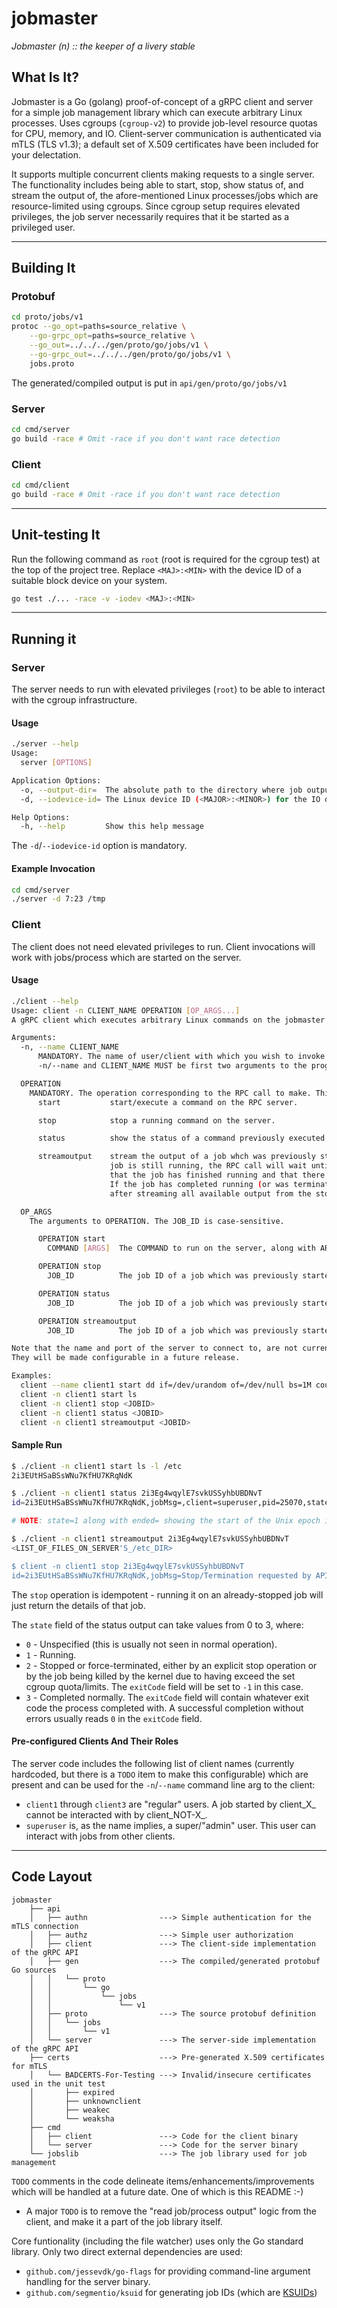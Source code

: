 # jobmaster
_Jobmaster (n) :: the keeper of a livery stable_

## What Is It?

Jobmaster is a Go (golang) proof-of-concept of a gRPC client and server for a simple job management library which can execute arbitrary Linux processes. Uses cgroups (`cgroup-v2`) to provide job-level resource quotas for CPU, memory, and IO. Client-server communication is authenticated via mTLS (TLS v1.3); a default set of X.509 certificates have been included for your delectation.

It supports multiple concurrent clients making requests to a single server. The functionality includes being able to start, stop, show status of, and stream the output of, the afore-mentioned Linux processes/jobs which are resource-limited using cgroups. Since cgroup setup requires elevated privileges, the job server necessarily requires that it be started as a privileged user.

----------------------------

## Building It

### Protobuf

```bash
cd proto/jobs/v1
protoc --go_opt=paths=source_relative \
    --go-grpc_opt=paths=source_relative \
    --go_out=../../../gen/proto/go/jobs/v1 \
    --go-grpc_out=../../../gen/proto/go/jobs/v1 \
    jobs.proto

```

The generated/compiled output is put in `api/gen/proto/go/jobs/v1`

### Server

```bash
cd cmd/server
go build -race # Omit -race if you don't want race detection
```

### Client

```bash
cd cmd/client
go build -race # Omit -race if you don't want race detection
```

-----------------------------

## Unit-testing It

Run the following command as `root` (root is required for the cgroup test) at the top of the project tree. Replace `<MAJ>:<MIN>` with the device ID of a suitable block device on your system.
```bash
go test ./... -race -v -iodev <MAJ>:<MIN>
```

-----------------------------

## Running it

### Server

The server needs to run with elevated privileges (`root`) to be able to interact with the cgroup infrastructure.

#### Usage

```bash
./server --help
Usage:
  server [OPTIONS]

Application Options:
  -o, --output-dir=  The absolute path to the directory where job output files will be written (default: /tmp)
  -d, --iodevice-id= The Linux device ID (<MAJOR>:<MINOR>) for the IO device to set cgroup limits

Help Options:
  -h, --help         Show this help message
```

The `-d`/`--iodevice-id` option is mandatory.

#### Example Invocation

```bash
cd cmd/server
./server -d 7:23 /tmp
```

### Client

The client does not need elevated privileges to run. Client invocations will work with jobs/process which are started on the server.

#### Usage

```bash
./client --help
Usage: client -n CLIENT_NAME OPERATION [OP_ARGS...]
A gRPC client which executes arbitrary Linux commands on the jobmaster gRPC server.

Arguments:
  -n, --name CLIENT_NAME
      MANDATORY. The name of user/client with which you wish to invoke the RPCs.
	  -n/--name and CLIENT_NAME MUST be first two arguments to the program.

  OPERATION
    MANDATORY. The operation corresponding to the RPC call to make. This is one of:
      start           start/execute a command on the RPC server.

	  stop            stop a running command on the server.

	  status          show the status of a command previously executed on the server.

	  streamoutput    stream the output of a job whch was previously started. If the
   	                  job is still running, the RPC call will wait until the server indicates
		              that the job has finished running and that there will be no more output.
					  If the job has completed running (or was terminated), the call will finish
			          after streaming all available output from the stopped/terminated job.

  OP_ARGS
    The arguments to OPERATION. The JOB_ID is case-sensitive.

	  OPERATION start
	    COMMAND [ARGS]  The COMMAND to run on the server, along with ARGS required for it.

	  OPERATION stop
	    JOB_ID          The job ID of a job which was previously started.

	  OPERATION status
	    JOB_ID          The job ID of a job which was previously started.

	  OPERATION streamoutput
	    JOB_ID          The job ID of a job which was previously started.

Note that the name and port of the server to connect to, are not currently configurable.
They will be made configurable in a future release.

Examples:
  client --name client1 start dd if=/dev/urandom of=/dev/null bs=1M count=100
  client -n client1 start ls
  client -n client1 stop <JOBID>
  client -n client1 status <JOBID>
  client -n client1 streamoutput <JOBID>
```

#### Sample Run

```bash
$ ./client -n client1 start ls -l /etc
2i3EUtHSaBSsWNu7KfHU7KRqNdK

$ ./client -n client1 status 2i3Eg4wqylE7svkUSSyhbUBDNvT
id=2i3EUtHSaBSsWNu7KfHU7KRqNdK,jobMsg=,client=superuser,pid=25070,state=1,exitCode=0,signalstr=,cmd=command:"ls",args="-l" args="/etc",started=2024-06-18 11:41:19.135 +0000 UTC,ended=1970-01-01 00:00:00 +0000 UTC

# NOTE: state=1 along with ended= showing the start of the Unix epoch indicates that the job was still running

$ ./client -n client1 streamoutput 2i3Eg4wqylE7svkUSSyhbUBDNvT
<LIST_OF_FILES_ON_SERVER'S_/etc_DIR>

$ client -n client1 stop 2i3Eg4wqylE7svkUSSyhbUBDNvT
id=2i3EUtHSaBSsWNu7KfHU7KRqNdK,jobMsg=Stop/Termination requested by API ,client=superuser,pid=25070,state=2,exitCode=-1,signalstr=killed,cmd=command:"ls",args="-l" args="/etc",started=2024-06-18 11:41:19.135 +0000 UTC,ended=2024-06-18 11:41:20.001 +0000 UTC
```

The `stop` operation is idempotent - running it on an already-stopped job will just return the details of that job.

The `state` field of the status output can take values from 0 to 3, where:
- `0` - Unspecified (this is usually not seen in normal operation).
- `1` - Running.
- `2` - Stopped or force-terminated, either by an explicit stop operation or by the job being killed by the kernel due to having exceed the set cgroup quota/limits. The `exitCode` field will be set to `-1` in this case.
- `3` - Completed normally. The `exitCode` field will contain whatever exit code the process completed with. A successful completion without errors usually reads `0` in the `exitCode` field.

#### Pre-configured Clients And Their Roles

The server code includes the following list of client names (currently hardcoded, but there is a `TODO` item to make this configurable) which are present and can be used for the `-n`/`--name` command line arg to the client:
- `client1` through `client3` are "regular" users. A job started by client_X_ cannot be interacted with by client_NOT-X_.
- `superuser` is, as the name implies, a super/"admin" user. This user can interact with jobs from other clients.

---------------------------

## Code Layout

```
jobmaster
    ├── api
    │   ├── authn                ---> Simple authentication for the mTLS connection
    │   ├── authz                ---> Simple user authorization
    │   ├── client               ---> The client-side implementation of the gRPC API
    │   ├── gen                  ---> The compiled/generated protobuf Go sources
    │   │   └── proto
    │   │       └── go
    │   │           └── jobs
    │   │               └── v1
    │   ├── proto                ---> The source protobuf definition
    │   │   └── jobs
    │   │       └── v1
    │   └── server               ---> The server-side implementation of the gRPC API
    ├── certs                    ---> Pre-generated X.509 certificates for mTLS
    │   └── BADCERTS-For-Testing ---> Invalid/insecure certificates used in the unit test
    │       ├── expired
    │       ├── unknownclient
    │       ├── weakec
    │       └── weaksha
    ├── cmd           
    │   ├── client               ---> Code for the client binary
    │   └── server               ---> Code for the server binary
    └── jobslib                  ---> The job library used for job management

```

`TODO` comments in the code delineate items/enhancements/improvements which will be handled at a future date. One of which is this README :-)
 - A major `TODO` is to remove the "read job/process output" logic from the client, and make it a part of the job library itself.

Core funtionality (including the file watcher) uses only the Go standard library. Only two direct external dependencies are used:
- `github.com/jessevdk/go-flags` for providing command-line argument handling for the server binary.
- `github.com/segmentio/ksuid` for generating job IDs (which are [KSUIDs](https://github.com/segmentio/ksuid/blob/master/README.md))
